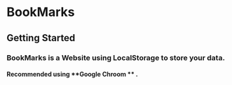 # BookMarks

## Getting Started

### BookMarks is a Website using LocalStorage to store your data.
#### Recommended using **Google Chroom ** .
